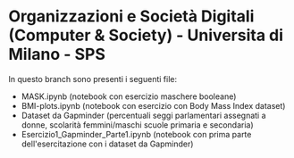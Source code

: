 # Organizzazioni e Società Digitali (Computer & Society) - Universita di Milano - SPS

In questo branch sono presenti i seguenti file:
- MASK.ipynb (notebook con esercizio maschere booleane)
- BMI-plots.ipynb (notebook con esercizio con Body Mass Index dataset)
- Dataset da Gapminder (percentuali seggi parlamentari assegnati a donne, scolarità femmini/maschi scuole primaria e secondaria) 
- Esercizio1_Gapminder_Parte1.ipynb (notebook con prima parte dell'esercitazione con i dataset da Gapminder)
